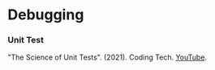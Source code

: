 # Debugging

### Unit Test
"The Science of Unit Tests". (2021). Coding Tech. [YouTube](https://www.youtube.com/watch?v=xWchfTWh2Ts).<br>
